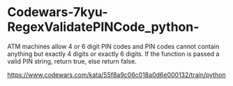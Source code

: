 # Codewars-7kyu-RegexValidatePINCode_python-
ATM machines allow 4 or 6 digit PIN codes and PIN codes cannot contain anything but exactly 4 digits or exactly 6 digits.  If the function is passed a valid PIN string, return true, else return false.


https://www.codewars.com/kata/55f8a9c06c018a0d6e000132/train/python





